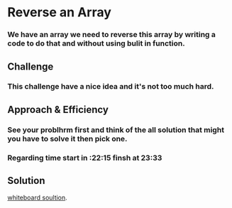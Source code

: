 # Reverse an Array

### We have an array we need to reverse this array by writing a code to do that and without using bulit in function.

## Challenge

### This challenge have a nice idea and it's not too much hard.

## Approach & Efficiency
### See your problhrm first and think of the all solution that might you have to solve it then pick one. 

### Regarding time start in :22:15 finsh at 23:33

## Solution
[whiteboard soultion](../assets/array-reverse.png).